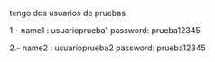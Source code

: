 tengo dos usuarios de pruebas 

1.- name1 : usuarioprueba1
    password: prueba12345

2.- name2 : usuarioprueba2
    password: prueba12345
    

